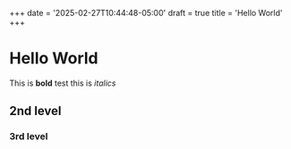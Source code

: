 +++
date = '2025-02-27T10:44:48-05:00'
draft = true
title = 'Hello World'
+++

# Hello World


This is **bold** test this is  *italics*

## 2nd level

### 3rd level
